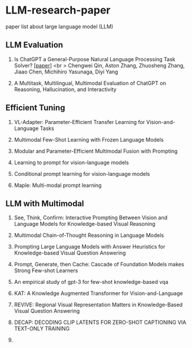 # LLM-research-paper
paper list about large language model (LLM)

## LLM Evaluation

1. Is ChatGPT a General-Purpose Natural Language Processing Task Solver?
    [[paper](https://arxiv.org/abs/2302.06476)] <br \>
    Chengwei Qin, Aston Zhang, Zhuosheng Zhang, Jiaao Chen, Michihiro Yasunaga, Diyi Yang
  
2. A Multitask, Multilingual, Multimodal Evaluation of ChatGPT on Reasoning, Hallucination, and Interactivity

## Efficient Tuning

1. VL-Adapter: Parameter-Efficient Transfer Learning for Vision-and-Language Tasks

2. Multimodal Few-Shot Learning with Frozen Language Models

3. Modular and Parameter-Efficient Multimodal Fusion with Prompting

4. Learning to prompt for vision-language models

5. Conditional prompt learning for vision-language models

6. Maple: Multi-modal prompt learning

## LLM with Multimodal 

1. See, Think, Confirm: Interactive Prompting Between Vision and Language Models for Knowledge-based Visual Reasoning

2. Multimodal Chain-of-Thought Reasoning in Language Models

3. Prompting Large Language Models with Answer Heuristics for Knowledge-based Visual Question Answering

4. Prompt, Generate, then Cache: Cascade of Foundation Models makes Strong Few-shot Learners

5. An empirical study of gpt-3 for few-shot knowledge-based vqa

6. KAT: A Knowledge Augmented Transformer for Vision-and-Language

7. REVIVE: Regional Visual Representation Matters in Knowledge-Based Visual Question Answering

8. DECAP: DECODING CLIP LATENTS FOR ZERO-SHOT CAPTIONING VIA TEXT-ONLY TRAINING

9. 


